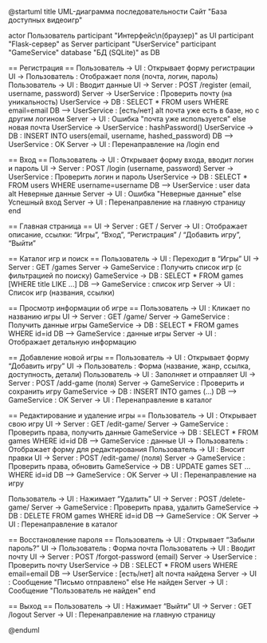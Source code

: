 @startuml
title UML-диаграмма последовательности Сайт "База доступных видеоигр"

actor Пользователь
participant "Интерфейс\n(браузер)" as UI
participant "Flask-сервер" as Server
participant "UserService"
participant "GameService"
database "БД (SQLite)" as DB

== Регистрация ==
Пользователь -> UI : Открывает форму регистрации
UI -> Пользователь : Отображает поля (почта, логин, пароль)
Пользователь -> UI : Вводит данные
UI -> Server : POST /register (email, username, password)
Server -> UserService : Проверить почту (на уникальность)
UserService -> DB : SELECT * FROM users WHERE email=email
DB --> UserService : [есть/нет]
alt почта уже есть в базе, но с другим логином
    Server -> UI : Ошибка "почта уже используется"
else новая почта
    UserService -> UserService : hashPassword()
    UserService -> DB : INSERT INTO users(email, username, hashed_password)
    DB --> UserService : OK
    Server -> UI : Перенаправление на /login
end

== Вход ==
Пользователь -> UI : Открывает форму входа, вводит логин и пароль
UI -> Server : POST /login (username, password)
Server -> UserService : Проверить логин и пароль
UserService -> DB : SELECT * FROM users WHERE username=username
DB --> UserService : user data
alt Неверные данные
    Server -> UI : Ошибка "Неверные данные"
else Успешный вход
    Server -> UI : Перенаправление на главную страницу
end

== Главная страница ==
UI -> Server : GET /
Server -> UI : Отображает описание, ссылки: “Игры”, “Вход”, “Регистрация” / “Добавить игру”, “Выйти”

== Каталог игр и поиск ==
Пользователь -> UI : Переходит в “Игры”
UI -> Server : GET /games
Server -> GameService : Получить список игр (с фильтрацией по поиску)
GameService -> DB : SELECT * FROM games [WHERE title LIKE ...]
DB --> GameService : список игр
Server -> UI : Список игр (названия, ссылки)

== Просмотр информации об игре ==
Пользователь -> UI : Кликает по названию игры
UI -> Server : GET /game/<id>
Server -> GameService : Получить данные игры
GameService -> DB : SELECT * FROM games WHERE id=id
DB --> GameService : данные игры
Server -> UI : Отображает детальную информацию

== Добавление новой игры ==
Пользователь -> UI : Открывает форму “Добавить игру”
UI -> Пользователь : Форма (название, жанр, ссылка, доступность, детали)
Пользователь -> UI : Заполняет и отправляет
UI -> Server : POST /add-game (поля)
Server -> GameService : Проверить и сохранить игру
GameService -> DB : INSERT INTO games (...)
DB --> GameService : OK
Server -> UI : Перенаправление в каталог

== Редактирование и удаление игры ==
Пользователь -> UI : Открывает свою игру
UI -> Server : GET /edit-game/<id>
Server -> GameService : Проверить права, получить данные
GameService -> DB : SELECT * FROM games WHERE id=id
DB --> GameService : данные
UI -> Пользователь : Отображает форму для редактирования
Пользователь -> UI : Вносит правки
UI -> Server : POST /edit-game/<id> (поля)
Server -> GameService : Проверить права, обновить
GameService -> DB : UPDATE games SET ... WHERE id=id
DB --> GameService : OK
Server -> UI : Перенаправление на игру

Пользователь -> UI : Нажимает “Удалить”
UI -> Server : POST /delete-game/<id>
Server -> GameService : Проверить права, удалить
GameService -> DB : DELETE FROM games WHERE id=id
DB --> GameService : OK
Server -> UI : Перенаправление в каталог

== Восстановление пароля ==
Пользователь -> UI : Открывает “Забыли пароль?”
UI -> Пользователь : Форма почта
Пользователь -> UI : Вводит почту
UI -> Server : POST /forgot-password (email)
Server -> UserService : Проверить почту
UserService -> DB : SELECT * FROM users WHERE email=email
DB --> UserService : [есть/нет]
alt почта найдена
    Server -> UI : Сообщение "Письмо отправлено"
else Не найден
    Server -> UI : Сообщение "Пользователь не найден"
end

== Выход ==
Пользователь -> UI : Нажимает “Выйти”
UI -> Server : GET /logout
Server -> UI : Перенаправление на главную страницу

@enduml
